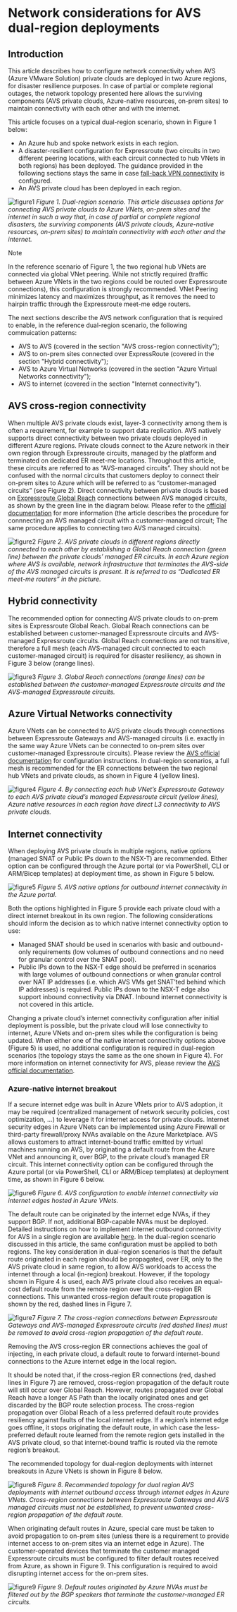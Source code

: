 # Network considerations for AVS dual-region deployments

## Introduction
This article describes how to configure network connectivity when AVS (Azure VMware Solution) private clouds are deployed in two Azure regions, for disaster resilience purposes. In case of partial or complete regional outages, the network topology presented here allows the surviving components (AVS private clouds, Azure-native resources, on-prem sites) to maintain connectivity with each other and with the internet. 

This article focuses on a typical dual-region scenario, shown in Figure 1 below:
- An Azure hub and spoke network exists in each region.
- A disaster-resilient configuration for Expressroute (two circuits in two different peering locations, with each circuit connected to hub VNets in both regions) has been deployed. The guidance provided in the following sections stays the same in case [fall-back VPN connectivity](https://learn.microsoft.com/en-us/azure/expressroute/expressroute-howto-coexist-resource-manager#configure-a-site-to-site-vpn-as-a-failover-path-for-expressroute) is configured.
- An AVS private cloud has been deployed in each region.

![figure1](media/dual-region-fig1.png) 
*Figure 1. Dual-region scenario. This article discusses options for connecting AVS private clouds to Azure VNets, on-prem sites and the internet in such a way that, in case of partial or complete regional disasters, the surviving components (AVS private clouds, Azure-native resources, on-prem sites) to maintain connectivity with each other and the internet.*

> [!NOTE]
> In the reference scenario of Figure 1, the two regional hub VNets are connected via global VNet peering. While not strictly required (traffic between Azure VNets in the two regions could be routed over Expressroute connections), this configuration is strongly recommended. VNet Peering minimizes latency and maximizes throughput, as it removes the need to hairpin traffic through the Expressroute meet-me edge routers. 

The next sections describe the AVS network configuration that is required to enable, in the reference dual-region scenario, the following commuication patterns:
- AVS to AVS (covered in the section "AVS cross-region connectivity");
- AVS to on-prem sites connected over ExpressRoute (covered in the section "Hybrid connectivity");
- AVS to Azure Virtual Networks (covered in the section "Azure Virtual Networks connectivity");
- AVS to internet (covered in the section "Internet connectivity").

## AVS cross-region connectivity
When multiple AVS private clouds exist, layer-3 connectivity among them is often a requirement, for example to support data replication. 
AVS natively supports direct connectivity between two private clouds deployed in different Azure regions. Private clouds connect to the Azure network in their own region through Expressroute circuits, managed by the platform and terminated on dedicated ER meet-me locations. Throughout this article, these circuits are referred to as “AVS-managed circuits”. They should not be confused with the normal circuits that customers deploy to connect their on-prem sites to Azure which will be referred to as “customer-managed circuits” (see Figure 2). 
Direct connectivity between private clouds is based on [Expressroute Global Reach](https://learn.microsoft.com/en-us/azure/expressroute/expressroute-global-reach) connections between AVS managed circuits, as shown by the green line in the diagram below. Please refer to the [official documentation](https://learn.microsoft.com/en-us/azure/azure-vmware/tutorial-expressroute-global-reach-private-cloud) for more information (the article describes the procedure for connnecting an AVS managed circuit with a customer-managed circuit; The same procedure applies to connecting two AVS managed circuits). 

![figure2](media/dual-region-fig2.png)
*Figure 2. AVS private clouds in different regions directly connected to each other by establishing a Global Reach connection (green line) between the private clouds’ managed ER circuits. In each Azure region where AVS is available, network infrastructure that terminates the AVS-side of the AVS managed circuits is present. It is referred to as “Dedicated ER meet-me routers” in the picture.*

## Hybrid connectivity 
The recommended option for connecting AVS private clouds to on-prem sites is Expressroute Global Reach. Global Reach connections can be established between customer-managed Expressroute circuits and AVS-managed Expressroute circuits. Global Reach connections are not transitive, therefore a full mesh (each AVS-managed circuit connected to each customer-managed circuit) is required for disaster resiliency, as shown in Figure 3 below (orange lines).

![figure3](media/dual-region-fig3.png) 
*Figure 3. Global Reach connections (orange lines) can be established between the customer-managed Expressroute circuits and the AVS-managed Expressroute circuits.* 

## Azure Virtual Networks connectivity
Azure VNets can be connected to AVS private clouds through connections between Expressroute Gateways and AVS-managed circuits (i.e. exactly in the same way Azure VNets can be connected to on-prem sites over customer-managed Expressroute circuits). Please review the [AVS official documentation](https://learn.microsoft.com/en-us/azure/azure-vmware/tutorial-configure-networking#connect-to-the-private-cloud-manually) for configuration instructions. 
In dual-region scenarios, a full mesh is recommended for the ER connections between the two regional hub VNets and private clouds, as shown in Figure 4 (yellow lines).

![figure4](media/dual-region-fig4.png) 
*Figure 4. By connecting each hub VNet’s Expressroute Gateway to each AVS private cloud’s managed Expressroute circuit (yellow lines), Azure native resources in each region have direct L3 connectivity to AVS private clouds.*

## Internet connectivity
When deploying AVS private clouds in multiple regions, native options (managed SNAT or Public IPs down to the NSX-T) are recommended. Either option can be configured through the Azure portal (or via PowerShell, CLI or ARM/Bicep templates) at deployment time, as shown in Figure 5 below. 

![figure5](media/dual-region-fig5.png) 
*Figure 5. AVS native options for outbound internet connectivity in the Azure portal.*

Both the options highlighted in Figure 5 provide each private cloud with a direct internet breakout in its own region. The following considerations should inform the decision as to which native internet connectivity option to use:
- Managed SNAT should be used in scenarios with basic and outbound-only requirements (low volumes of outbound connections and no need for granular control over the SNAT pool). 
- Public IPs down to the NSX-T edge should be preferred in scenarios with large volumes of outbound connections or when granular control over NAT IP addresses (i.e. which AVS VMs get SNAT’ted behind which IP addresses) is required. Public IPs down to the NSX-T edge also support inbound connectivity via DNAT. Inbound internet connectivity is not covered in this article.

Changing a private cloud’s internet connectivity configuration after initial deployment is possible, but the private cloud will lose connectivity to internet, Azure VNets and on-prem sites while the configuration is being updated. When either one of the native internet connectivity options above (Figure 5) is used, no additional configuration is required in dual-region scenarios (the topology stays the same as the one shown in Figure 4). For more information on internet connectivity for AVS, please review the [AVS official documentation](https://learn.microsoft.com/en-us/azure/azure-vmware/concepts-design-public-internet-access).

### Azure-native internet breakout
If a secure internet edge was built in Azure VNets prior to AVS adoption, it may be required (centralized management of network security policies, cost optimization, …) to leverage it for internet access for private clouds. Internet security edges in Azure VNets can be implemented using Azure Firewall or third-party firewall/proxy NVAs available on the Azure Marketplace.
AVS allows customers to attract internet-bound traffic emitted by virtual machines running on AVS, by originating a default route from the Azure VNet and announcing it, over BGP, to the private cloud’s managed ER circuit. This internet connectivity option can be configured through the Azure portal (or via PowerShell, CLI or ARM/Bicep templates) at deployment time, as shown in Figure 6 below.

![figure6](media/dual-region-fig6.png)
*Figure 6. AVS configuration to enable internet connectivity via internet edges hosted in Azure VNets.* 

The default route can be originated by the internet edge NVAs, if they support BGP. If not, additional BGP-capable NVAs must be deployed. Detailed instructions on how to implement internet outbound connectivity for AVS in a single region are available [here](https://github.com/Azure/Enterprise-Scale-for-AVS/tree/main/BrownField/Networking/Step-By-Step-Guides/Implementing%20internet%20connectivity%20for%20AVS%20with%20Azure%20NVAs). In the dual-region scenario discussed in this article, the same configuration must be applied to both regions. 
The key consideration in dual-region scenarios is that the default route originated in each region should be propagated, over ER, only to the AVS private cloud in same region, to allow AVS workloads to access the internet through a local (in-region) breakout. However, if the topology shown in Figure 4 is used, each AVS private cloud also receives an equal-cost default route from the remote region over the cross-region ER connections. This unwanted cross-region default route propagation is shown by the red, dashed lines in Figure 7.

![figure7](media/dual-region-fig7.png)
*Figure 7. The cross-region connections between Expressroute Gateways and AVS-managed Expressroute circuits (red dashed lines) must be removed to avoid cross-region propagation of the default route.*   

Removing the AVS cross-region ER connections achieves the goal of injecting, in each private cloud, a default route to forward internet-bound connections to the Azure internet edge in the local region. 

It should be noted that, if the cross-region ER connections (red, dashed lines in Figure 7) are removed, cross-region propagation of the default route will still occur over Global Reach. However, routes propagated over Global Reach have a longer AS Path than the locally originated ones and get discarded by the BGP route selection process. The cross-region propagation over Global Reach of a less preferred default route provides resiliency against faults of the local internet edge. If a region’s internet edge goes offline, it stops originating the default route, in which case the less-preferred default route learned from the remote region gets installed in the AVS private cloud, so that internet-bound traffic is routed via the remote region’s breakout.

The recommended topology for dual-region deployments with internet breakouts in Azure VNets is shown in  Figure 8 below.

![figure8](media/dual-region-fig8.png)
*Figure 8. Recommended topology for dual region AVS deployments with internet outbound access through internet edges in Azure VNets. Cross-region connections between Expressroute Gateways and AVS managed circuits must not be established, to prevent unwanted cross-region propagation of the default route.*

When originating default routes in Azure, special care must be taken to avoid propagation to on-prem sites (unless there is a requirement to provide internet access to on-prem sites via an internet edge in Azure). The customer-operated devices that terminate the customer managed Expressroute circuits must be configured to filter default routes received from Azure, as shown in Figure 9. This configuration is required to avoid disrupting internet access for the on-prem sites.

![figure9](media/dual-region-fig9.png)
*Figure 9. Default routes originated by Azure NVAs must be filtered out by the BGP speakers that terminate the customer-managed ER circuits.*
